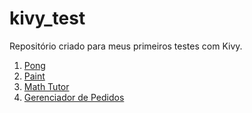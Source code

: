 # kivy_test

Repositório criado para meus primeiros testes com Kivy.

1. [Pong](https://github.com/amelco/kivy_test/tree/master/pong)
2. [Paint](https://github.com/amelco/kivy_test/tree/master/pong)
3. [Math Tutor](https://github.com/amelco/kivy_test/tree/master/mathtutor)
4. [Gerenciador de Pedidos](https://github.com/amelco/kivy_test/tree/master/gerenciador_pedidos)
